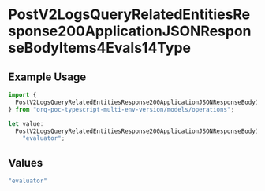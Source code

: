 # PostV2LogsQueryRelatedEntitiesResponse200ApplicationJSONResponseBodyItems4Evals14Type

## Example Usage

```typescript
import {
  PostV2LogsQueryRelatedEntitiesResponse200ApplicationJSONResponseBodyItems4Evals14Type,
} from "orq-poc-typescript-multi-env-version/models/operations";

let value:
  PostV2LogsQueryRelatedEntitiesResponse200ApplicationJSONResponseBodyItems4Evals14Type =
    "evaluator";
```

## Values

```typescript
"evaluator"
```